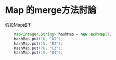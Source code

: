 # Map 的merge方法討論
假設Map如下
```java
	Map<Integer,String> hashMap = new HashMap();
	hashMap.put(10, "A1");
	hashMap.put(15, "B2");
	hashMap.put(76, "C3");
	hashMap.put(19, "D4");
```
## 
